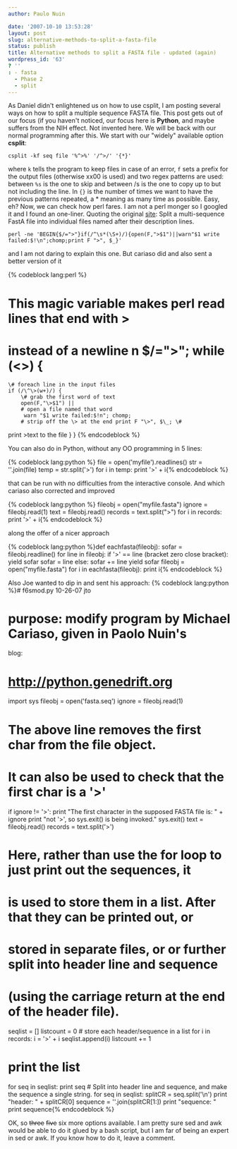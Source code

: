 ```yaml
---
author: Paulo Nuin

date: '2007-10-10 13:53:28'
layout: post
slug: alternative-methods-to-split-a-fasta-file
status: publish
title: Alternative methods to split a FASTA file - updated (again)
wordpress_id: '63'
? ''
: - fasta
  - Phase 2
  - split
---
```


As Daniel didn't enlightened us on how to use csplit, I am posting
several ways on how to split a multiple sequence FASTA file. This post
gets out of our focus (if you haven't noticed, our focus here is
**Python**, and maybe suffers from the NIH effect. Not invented here. We
will be back with our normal programming after this. We start with our
"widely" available option **csplit**:

`csplit -kf seq file '%^>%' '/^>/' '{*}'` 

where `k` tells the program to
keep files in case of an error, `f` sets a prefix for the output files
(otherwise xx00 is used) and two regex patterns are used: between `%s` is
the one to skip and between /s is the one to copy up to but not
including the line. In `{}` is the number of times we want to have the
previous patterns repeated, a \* meaning as many time as possible. Easy,
eh? Now, we can check how perl fares. I am not a perl monger so I
googled it and I found an one-liner. Quoting the original
[site](http://www.softpanorama.org/Scripting/Perlorama/perl_in_command_line.shtml):
Split a multi-sequence FastA file into individual files named after
their description lines.

`perl -ne 'BEGIN{$/=">"}if(/^\s*(\S+)/){open(F,">$1")||warn"$1 write failed:$!\n";chomp;print F ">", $_}'`

and I am not daring to explain this one. But cariaso did and also sent a
better version of it 

{% codeblock lang:perl %}
# This magic variable makes perl read lines that end with > 
# instead of a newline n $/=">"; while (<>) { 
	\# foreach line in the input files 
	if (/\^\>(w+)/) { 
		\# grab the first word of text 
		open(F,"\>$1") || 
		# open a file named that word
		 warn "$1 write failed:$!n"; chomp; 
		# strip off the \> at the end print F "\>", $\_; \#
print >text to the file } } {% endcodeblock %} 


You can also do in Python, without any OO
programming in 5 lines: 

{% codeblock lang:python %}
file = open('myfile').readlines() 
str = ''.join(file) 
temp = str.split('>')
for i in temp: 
	print '>' + i{% endcodeblock %} 


that can be run with no difficulties from the interactive console. And which cariaso also
corrected and improved 

{% codeblock lang:python %}
fileobj = open("myfile.fasta") 
ignore = fileobj.read(1) 
text = fileobj.read()
records = text.split("\>") 
for i in records: 
	print '\>' + i{% endcodeblock %}
	
along the offer of a nicer approach 

{% codeblock lang:python %}def eachfasta(fileobj): 
	sofar = fileobj.readline() 
	for line in fileobj: 
		if '>' == line (bracket zero close bracket):
			yield sofar 
			sofar = line
		else: 
			sofar += line 
			yield sofar
fileobj = open("myfile.fasta") 
for i in eachfasta(fileobj): 
	print i{% endcodeblock %}
	
Also Joe wanted to dip in and
sent his approach: {% codeblock lang:python %}# f6smod.py 10-26-07 jto 
# purpose: modify program by Michael Cariaso, given in Paolo Nuin's
blog: 
# http://python.genedrift.org 
import sys 
fileobj = open('fasta.seq')
ignore = fileobj.read(1) 
# The above line removes the first char from the file object. 
# It can also be used to check that the first char is a '>' 
if ignore != '>':
	print "The first character in the supposed FASTA file is: " + ignore 
	print "not '>', so sys.exit() is being invoked." 
	sys.exit() 
text = fileobj.read() records = text.split('\>') 
# Here, rather than use the for loop to just print out the sequences, it 
# is used to store them in a list. After that they can be printed out, or 
# stored in separate files, or or further split into header line and sequence 
# (using the carriage return at the end of the header file).
seqlist = [] 
listcount = 0 \# store each header/sequence in a list 
for i in records: 
	i = '>' + i
	seqlist.append(i) 
	listcount += 1 
# print the list 
for seq in seqlist:
	print seq \# Split into header line and sequence, and make the sequence a single string. 
for seq in seqlist: 
	splitCR = seq.split('\n') 
	print "header: " + splitCR[0] 
	sequence = ''.join(splitCR[1:]) 
	print "sequence: " 
	print sequence{% endcodeblock %} 
	
OK, so ~~three~~ ~~five~~ six more options
available. I am pretty sure sed and awk would be able to do it glued by
a bash script, but I am far of being an expert in sed or awk. If you
know how to do it, leave a comment.
